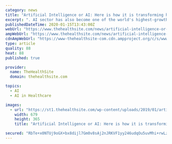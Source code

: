 ```yaml
---
category: news
title: "Artificial Intelligence or AI: Here is how it is transforming healthcare"
excerpt: ". AI sector has also become one of the world's highest-growth industries. ©Shutterstock. Making a breakthrough in healthcare, researchers at the University of Warwick have developed a new ..."
publishedDateTime: 2020-01-15T13:43:00Z
webUrl: "https://www.thehealthsite.com/news/artificial-intelligence-or-ai-here-is-how-it-is-transforming-healthcare-722335/"
ampWebUrl: "https://www.thehealthsite.com/news/artificial-intelligence-or-ai-here-is-how-it-is-transforming-healthcare-722335/amp/"
cdnAmpWebUrl: "https://www-thehealthsite-com.cdn.ampproject.org/c/s/www.thehealthsite.com/news/artificial-intelligence-or-ai-here-is-how-it-is-transforming-healthcare-722335/amp/"
type: article
quality: 88
heat: 88
published: true

provider:
  name: TheHealthSite
  domain: thehealthsite.com

topics:
  - AI
  - AI in Healthcare

images:
  - url: "https://st1.thehealthsite.com/wp-content/uploads/2019/01/artificial-intelligence.jpg"
    width: 679
    height: 365
    title: "Artificial Intelligence or AI: Here is how it is transforming healthcare"

secured: "RbTe+x0NTUj9oGX+bx8dijl7Gm0v8sAj2nJRKVF1yy246udqOu5uvMhi+rwLz0KoyHt9Y/sX+zEFIJ4CwsnEU9QpWQxL193XI+m8xqeu/eDEP6sO3pvfgp1wYU1D4nDxg5k+ksdMv9ysjpRZjn8d27FI/TLrNN+0IBXZHEFbtE6RES9PQzXQu5MSxEqhVuSPuD/qqREya3pcp5lqYEeNRI0IpyaF66x+XvETtkdpktmIazZ2Bz3WtFpe4oW7mJ26ADEAq1xAsXOAFaiZFTd/A7P2moKzBcc7Q7imVxBAN7DbjkXi9K062lWdyomhRqaw;Ze0jn8LwCuTrLZ2+CTnDfg=="
---
```


